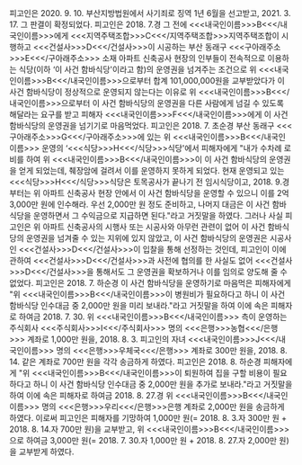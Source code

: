 피고인은 2020. 9. 10. 부산지방법원에서 사기죄로 징역 1년 6월을 선고받고, 2021. 3. 17. 그 판결이 확정되었다.
피고인은 2018. 7.경 그 전에 <<<내국인이름>>>B<<</내국인이름>>>에게 <<<지역주택조합>>>C<<</지역주택조합>>>지역주택조합이 시행하고 <<<건설사>>>D<<</건설사>>>이 시공하는 부산 동래구 <<<구아래주소>>>E<<</구아래주소>>> 소재 아파트 신축공사 현장의 인부들이 전속적으로 이용하는 식당(이하 ‘이 사건 함바식당'이라고 함)의 운영권을 넘겨주는 조건으로 위 <<<내국인이름>>>B<<</내국인이름>>>으로부터 합계 101,000,000원을 교부받았다가 이 사건 함바식당이 정상적으로 운영되지 않는다는 이유로 위 <<<내국인이름>>>B<<</내국인이름>>>으로부터 이 사건 함바식당의 운영권을 다른 사람에게 넘길 수 있도록 해달라는 요구를 받고 피해자 <<<내국인이름>>>F<<</내국인이름>>>에게 이 사건 함바식당의 운영권을 넘기기로 마음먹었다.
피고인은 2018. 7. 초순경 부산 동래구 <<<구아래주소>>>G<<</구아래주소>>>에 있는 위 <<<내국인이름>>>B<<</내국인이름>>> 운영의 ‘<<<식당>>>H<<</식당>>>식당'에서 피해자에게 "내가 수차례 로비를 하여 위 <<<내국인이름>>>B<<</내국인이름>>>이 이 사건 함바식당의 운영권을 얻게 되었는데, 췌장암에 걸려서 이를 운영하지 못하게 되었다. 현재 운영되고 있는 <<<식당>>>H<<</식당>>>식당은 토목공사가 끝나기 전 임시식당이고, 2018. 9.경부터는 위 아파트 신축공사 현장 안에서 이 사건 함바식당을 운영할 수 있으니 이를 2억 3,000만 원에 인수해라. 우선 2,000만 원 정도 준비하고, 나머지 대금은 이 사건 함바식당을 운영하면서 그 수익금으로 지급하면 된다."라고 거짓말을 하였다.
그러나 사실 피고인은 위 아파트 신축공사의 시행사 또는 시공사와 아무런 관련이 없어 이 사건 함바식당의 운영권을 넘겨줄 수 있는 지위에 있지 않았고, 이 사건 함바식당의 운영권은 시공사인 <<<건설사>>>D<<</건설사>>>이 입찰을 통해 선정하는 것인데, 피고인이 이에 관하여 <<<건설사>>>D<<</건설사>>>과 사전에 협의를 한 사실도 없어 <<<건설사>>>D<<</건설사>>>을 통해서도 그 운영권을 확보하거나 이를 임의로 양도해 줄 수 없었다.
피고인은 2018. 7. 하순경 이 사건 함바식당을 운영하기로 마음먹은 피해자에게 "위 <<<내국인이름>>>B<<</내국인이름>>>이 병원비가 필요하다고 하니 이 사건 함바식당 인수대금 중 2,000만 원을 미리 보내라."라고 거짓말을 하여 이에 속은 피해자로 하여금 2018. 7. 30. 위 <<<내국인이름>>>B<<</내국인이름>>> 측이 운영하는 주식회사 <<<주식회사>>>I<<</주식회사>>> 명의 <<<은행>>>농협<<</은행>>> 계좌로 1,000만 원을, 2018. 8. 3. 피고인의 자녀 <<<내국인이름>>>J<<</내국인이름>>> 명의 <<<은행>>>우체국<<</은행>>> 계좌로 300만 원을, 2018. 8. 14. 같은 계좌로 700만 원을 각각 송금하게 하였다.
피고인은 2018. 8. 하순경 피해자에게 "위 <<<내국인이름>>>B<<</내국인이름>>>이 퇴원하여 집을 구할 비용이 필요하다고 하니 이 사건 함바식당 인수대금 중 2,000만 원을 추가로 보내라."라고 거짓말을 하여 이에 속은 피해자로 하여금 2018. 8. 27.경 위 <<<내국인이름>>>B<<</내국인이름>>> 명의 <<<은행>>>우리<<</은행>>>은행 계좌로 2,000만 원을 송금하게 하였다.
이로써 피고인은 피해자를 기망하여 1,000만 원(= 2018. 8. 3.자 300만 원 + 2018. 8. 14.자 700만 원)을 교부받고, 위 <<<내국인이름>>>B<<</내국인이름>>>으로 하여금 3,000만 원(= 2018. 7. 30.자 1,000만 원 + 2018. 8. 27.자 2,000만 원)을 교부받게 하였다.
